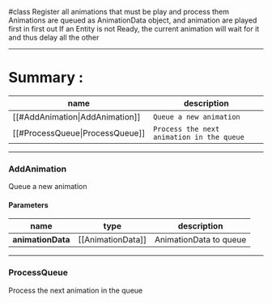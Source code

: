 #class 
Register all animations that must be play and process them
Animations are queued as AnimationData object, and animation are played first in first out
If an Entity is not Ready, the current animation will wait for it and thus delay all the other

---
# Summary :
name|description
----|----
[[#AddAnimation\|AddAnimation]] | `Queue a new animation`
[[#ProcessQueue\|ProcessQueue]] | `Process the next animation in the queue`

---
### AddAnimation
Queue a new animation

#### Parameters
name|type|description
-----|-----|-----
**animationData**|[[AnimationData]]|AnimationData to queue

---
### ProcessQueue
Process the next animation in the queue
